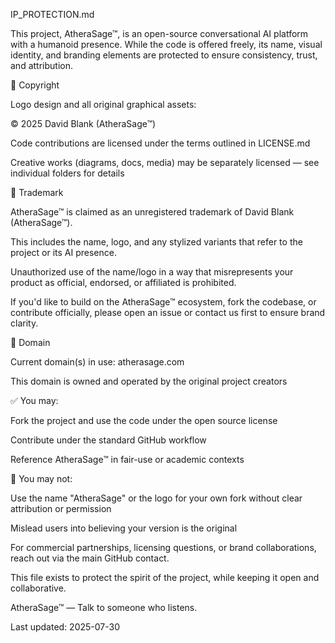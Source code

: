 IP_PROTECTION.md

This project, AtheraSage™, is an open-source conversational AI platform with a humanoid presence. While the code is offered freely, its name, visual identity, and branding elements are protected to ensure consistency, trust, and attribution.

🔹 Copyright

Logo design and all original graphical assets:

© 2025 David Blank (AtheraSage™)

Code contributions are licensed under the terms outlined in LICENSE.md

Creative works (diagrams, docs, media) may be separately licensed — see individual folders for details

🔹 Trademark

AtheraSage™ is claimed as an unregistered trademark of David Blank (AtheraSage™).

This includes the name, logo, and any stylized variants that refer to the project or its AI presence.

Unauthorized use of the name/logo in a way that misrepresents your product as official, endorsed, or affiliated is prohibited.

If you'd like to build on the AtheraSage™ ecosystem, fork the codebase, or contribute officially, please open an issue or contact us first to ensure brand clarity.

🔹 Domain

Current domain(s) in use: atherasage.com

This domain is owned and operated by the original project creators

✅ You may:

Fork the project and use the code under the open source license

Contribute under the standard GitHub workflow

Reference AtheraSage™ in fair-use or academic contexts

🚫 You may not:

Use the name "AtheraSage" or the logo for your own fork without clear attribution or permission

Mislead users into believing your version is the original

For commercial partnerships, licensing questions, or brand collaborations, reach out via the main GitHub contact.

This file exists to protect the spirit of the project, while keeping it open and collaborative.

AtheraSage™ — Talk to someone who listens.

Last updated: 2025-07-30
